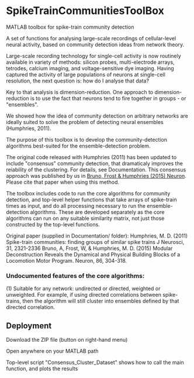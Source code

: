 SpikeTrainCommunitiesToolBox
============================

MATLAB toolbox for spike-train community detection

A set of functions for analysing large-scale recordings of cellular-level neural activity, based on community detection ideas from network theory.

Large-scale recording technology for single-cell activity is now routinely available in variety of methods: silicon probes, multi-electrode arrays, tetrodes, calcium imaging, and voltage-sensitive dye imaging. Having captured the activity of large populations of neurons at single-cell resolution, the next question is: how do I analyse that data?

Key to that analysis is dimension-reduction. One approach to dimension-reduction is to use the fact that neurons tend to fire together in groups - or "ensembles".

We showed how the idea of community detection on arbitrary networks are ideally suited to solve the problem of detecting neural ensembles (Humphries, 2011). 

The purpose of this toolbox is to develop the community-detection algorithms best-suited for the ensemble-detection problem. 

The original code released with Humphries (2011) has been updated to include "consensus" community detection, that dramaticaly improves the reiability of the clustering. For details, see Documentation. This consensus approach was published by us in [Bruno, Frost & Humphries (2015) Neuron](https://doi.org/10.1016/j.neuron.2015.03.005). Please cite that paper when using this method.

The toolbox includes code to run the core algorithms for community detection, and top-level helper functions that take arrays of spike-train times as input, and do all processing necessary to run the ensemble-detection algorithms. These are developed separately as the core algorithms can run on any suitable similarity matrix, not just those constructed by the top-level functions.

Original paper (supplied in Documentation/ folder): 
Humphries, M. D. (2011) Spike-train communities: finding groups of similar spike trains J Neurosci, 31, 2321-2336
Bruno, A, Frost, W, & Humphries, M. D. (2015) Modular Deconstruction Reveals the Dynamical and Physical Building Blocks of a Locomotion Motor Program. Neuron, 86, 304-318.

### Undocumented features of the core algorithms:
(1) Suitable for any network: undirected or directed, weighted or unweighted. For example, if using directed correlations between spike-trains, then the algorithm will still cluster into ensembles defined by that directed correlation.

## Deployment

Download the ZIP file (button on right-hand menu)

Open anywhere on your MATLAB path

Top-level script "Consensus_Cluster_Dataset" shows how to call the main function, and plots the results
